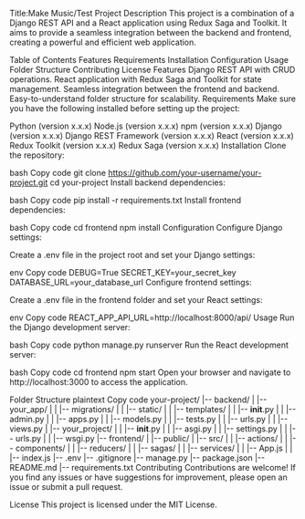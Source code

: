  Title:Make Music/Test Project
Description
This project is a combination of a Django REST API and a React application using Redux Saga and Toolkit. It aims to provide a seamless integration between the backend and frontend, creating a powerful and efficient web application.

Table of Contents
Features
Requirements
Installation
Configuration
Usage
Folder Structure
Contributing
License
  Features
Django REST API with CRUD operations.
React application with Redux Saga and Toolkit for state management.
Seamless integration between the frontend and backend.
Easy-to-understand folder structure for scalability.
Requirements
Make sure you have the following installed before setting up the project:

Python (version x.x.x)
Node.js (version x.x.x)
npm (version x.x.x)
Django (version x.x.x)
Django REST Framework (version x.x.x)
React (version x.x.x)
Redux Toolkit (version x.x.x)
Redux Saga (version x.x.x)
Installation
Clone the repository:

bash
Copy code
git clone https://github.com/your-username/your-project.git
cd your-project
Install backend dependencies:

bash
Copy code
pip install -r requirements.txt
Install frontend dependencies:

bash
Copy code
cd frontend
npm install
Configuration
Configure Django settings:

Create a .env file in the project root and set your Django settings:

env
Copy code
DEBUG=True
SECRET_KEY=your_secret_key
DATABASE_URL=your_database_url
Configure frontend settings:

Create a .env file in the frontend folder and set your React settings:

env
Copy code
REACT_APP_API_URL=http://localhost:8000/api/
Usage
Run the Django development server:

bash
Copy code
python manage.py runserver
Run the React development server:

bash
Copy code
cd frontend
npm start
Open your browser and navigate to http://localhost:3000 to access the application.

Folder Structure
plaintext
Copy code
your-project/
|-- backend/
|   |-- your_app/
|   |   |-- migrations/
|   |   |-- static/
|   |   |-- templates/
|   |   |-- __init__.py
|   |   |-- admin.py
|   |   |-- apps.py
|   |   |-- models.py
|   |   |-- tests.py
|   |   |-- urls.py
|   |   |-- views.py
|   |-- your_project/
|   |   |-- __init__.py
|   |   |-- asgi.py
|   |   |-- settings.py
|   |   |-- urls.py
|   |   |-- wsgi.py
|-- frontend/
|   |-- public/
|   |-- src/
|   |   |-- actions/
|   |   |-- components/
|   |   |-- reducers/
|   |   |-- sagas/
|   |   |-- services/
|   |   |-- App.js
|   |   |-- index.js
|-- .env
|-- .gitignore
|-- manage.py
|-- package.json
|-- README.md
|-- requirements.txt
Contributing
Contributions are welcome! If you find any issues or have suggestions for improvement, please open an issue or submit a pull request.

License
This project is licensed under the MIT License.
